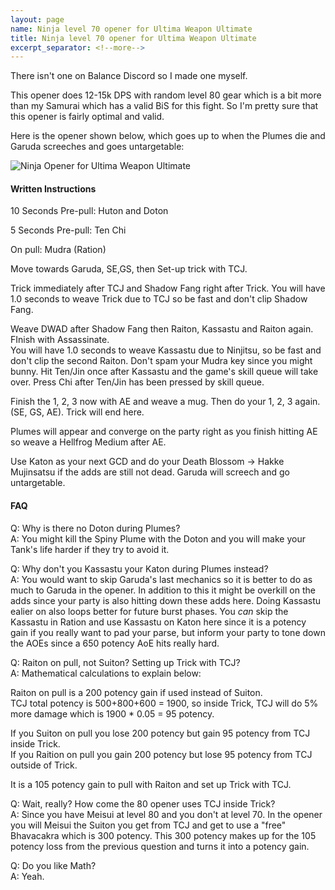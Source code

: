 ```yaml
---
layout: page
name: Ninja level 70 opener for Ultima Weapon Ultimate
title: Ninja level 70 opener for Ultima Weapon Ultimate
excerpt_separator: <!--more-->
---
```

There isn't one on Balance Discord so I made one myself.
<!--more-->

This opener does 12-15k DPS with random level 80 gear which is a bit more than my Samurai which has a valid BiS for this fight. So I'm pretty sure that
this opener is fairly optimal and valid.

Here is the opener shown below, which goes up to when the Plumes die and Garuda screeches and goes untargetable:

![Ninja Opener for Ultima Weapon Ultimate](/main/assets/nin_uwu_opener.png)

<h4>Written Instructions </h4>

10 Seconds Pre-pull: Huton and Doton

5 Seconds Pre-pull: Ten Chi

On pull: Mudra (Ration)

Move towards Garuda, SE,GS, then Set-up trick with TCJ.

Trick immediately after TCJ and Shadow Fang right after Trick. You will have 1.0 seconds to weave Trick due to TCJ so be fast and don't clip Shadow Fang.

Weave DWAD after Shadow Fang then Raiton, Kassastu and Raiton again. FInish with Assassinate.  
You will have 1.0 seconds to weave Kassastu due to Ninjitsu, so be fast and don't clip the second Raiton. Don't spam your Mudra key since you might bunny.
Hit Ten/Jin once after Kassastu and the game's skill queue will take over. Press Chi after Ten/Jin has been pressed by skill queue.

Finish the 1, 2, 3 now with AE and weave a mug. Then do your 1, 2, 3 again. (SE, GS, AE). Trick will end here.

Plumes will appear and converge on the party right as you finish hitting AE so weave a Hellfrog Medium after AE.

Use Katon as your next GCD and do your Death Blossom -> Hakke Mujinsatsu if the adds are still not dead. Garuda will screech and go untargetable.

<h4>FAQ</h4>

Q: Why is there no Doton during Plumes?  
A: You might kill the Spiny Plume with the Doton and you will make your Tank's life harder if they try to avoid it. 

Q: Why don't you Kassastu your Katon during Plumes instead?  
A: You would want to skip Garuda's last mechanics so it is better to do as much to Garuda in the opener. In addition to this it might be overkill on the adds since 
your party is also hitting down these adds here. Doing Kassastu ealier on also loops better for future burst phases. You *can* skip the Kassastu in Ration and use Kassastu on Katon here
since it is a potency gain if you really want to pad your parse, but inform your party to tone down the AOEs since a 650 potency AoE hits really hard.

Q: Raiton on pull, not Suiton? Setting up Trick with TCJ?  
A: Mathematical calculations to explain below:

Raiton on pull is a 200 potency gain if used instead of Suiton.  
TCJ total potency is 500+800+600 = 1900, so inside Trick, TCJ will do 5% more damage which is 1900 * 0.05 = 95 potency.

If you Suiton on pull you lose 200 potency but gain 95 potency from TCJ inside Trick.  
If you Raition on pull you gain 200 potency but lose 95 potency from TCJ outside of Trick.

It is a 105 potency gain to pull with Raiton and set up Trick with TCJ.

Q: Wait, really? How come the 80 opener uses TCJ inside Trick?  
A: Since you have Meisui at level 80 and you don't at level 70. In the opener you will Meisui the Suiton you get from TCJ and get to use a "free" Bhavacakra which is 300 potency.
This 300 potency makes up for the 105 potency loss from the previous question and turns it into a potency gain.

Q: Do you like Math?  
A: Yeah. 

 
